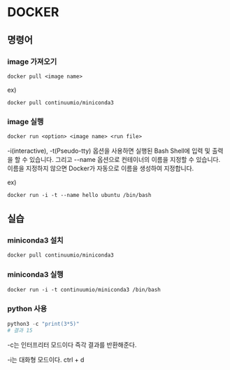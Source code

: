 # DOCKER

## 명령어

### image 가져오기

```dockerfile
docker pull <image name>
```

ex)

```
docker pull continuumio/miniconda3
```



### image 실행

```dockerfile
docker run <option> <image name> <run file>
```

-i(interactive), -t(Pseudo-tty) 옵션을 사용하면 실행된 Bash Shell에 입력 및 출력을 할 수 있습니다. 그리고 --name 옵션으로 컨테이너의 이름을 지정할 수 있습니다. 이름을 지정하지 않으면 Docker가 자동으로 이름을 생성하여 지정합니다.

ex)

```dockerfile
docker run -i -t --name hello ubuntu /bin/bash
```

## 실습

### miniconda3 설치

```dockerfile
docker pull continuumio/miniconda3
```

### miniconda3 실행

```dockerfile
docker run -i -t continuumio/miniconda3 /bin/bash
```

### python 사용

```python
python3 -c "print(3*5)"
# 결과 15
```

 -c는 인터프리터 모드이다 즉각 결과를 반환해준다.

-i는 대화형 모드이다. ctrl + d
